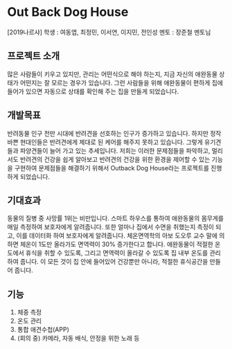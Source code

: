 # Out Back Dog House
[2019나르샤]
학생 : 여동엽, 최정민, 이서연, 이지민, 전인성
멘토 : 장준철 멘토님


## 프로젝트 소개

많은 사람들이 키우고 있지만, 관리는 어떤식으로 해야 하는지, 지금 자신의 애완동물 상태가 어떤지는 잘 모르는 경우가 있습니다. 그런 사람들을 위해 애완동물이 편하게 집에 들어가 있으면 자동으로 상태를 확인해 주는 집을 만들게 되었습니다.

## 개발목표

반려동물 인구 천만 시대에 반려견을 선호하는 인구가 증가하고 있습니다. 하지만 정작 바쁜 현대인들은 반려견에게 제대로 된 케어를 해주지 못하고 있습니다. 그렇게 유기견들과 파양견들이 늘어 가고 있는 추세입니다. 저희는 이러한 문제점들을 파악하고, 멀리서도 반려견의 건강을 쉽게 알아보고 반려견의 건강을 위한 환경을 제어할 수 있는 기능을 구현하여 문제점들을 해결하기 위해서 Outback Dog House라는 프로젝트를 진행하게 되었습니다.

## 기대효과

동물의 질병 중 사망률 1위는 비만입니다. 스마트 하우스를 통하여 애완동물의 몸무게를 매일 측정하여 보호자에게 알려줍니다. 또한 얼마나 집에서 수면을 취했는지 측정이 되고, 이를 데이터화 하여 보호자에게 알려줍니다.
  체온면역학의 아보 도오루 교수 말에 의하면 체온이 1도만 올라가도 면역력이 30% 증가한다고 합니다. 애완동물이 적절한 온도에서 휴식을 취할 수 있도록, 그리고 면역력이 올라갈 수 있도록 집 내부 온도를 관리하여 줍니다.
  이 모든 것이 집 안에 들어있어 건강뿐만 아니라, 적절한 휴식공간을 만들어 줍니다.

## 기능

1. 체중 측정
2. 온도 관리
3. 통합 애견수첩(APP)
4. (회의 중) 카메라, 자동 배식, 안정을 위한 노래 등
